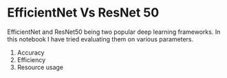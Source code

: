 # EfficientNet Vs ResNet 50

EfficientNet and ResNet50 being two popular deep learning frameworks. In this notebook I have tried evaluating them on various parameters.

1. Accuracy
2. Efficiency
3. Resource usage
